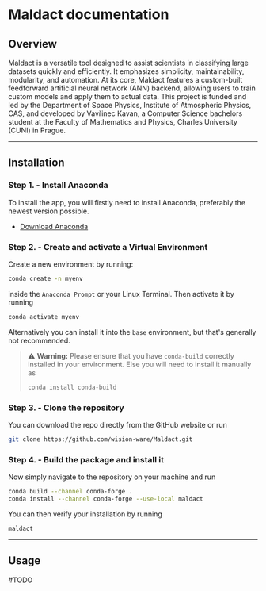 # Maldact documentation

## Overview

Maldact is a versatile tool designed to assist scientists in classifying large datasets quickly and efficiently. It emphasizes simplicity, maintainability, modularity, and automation. At its core, Maldact features a custom-built feedforward artificial neural network (ANN) backend, allowing users to train custom models and apply them to actual data. This project is funded and led by the Department of Space Physics, Institute of Atmospheric Physics, CAS, and developed by Vavřinec Kavan, a Computer Science bachelors student at the Faculty of Mathematics and Physics, Charles University (CUNI) in Prague.

---

## Installation

### Step 1. - Install Anaconda

To install the app, you will firstly need to install Anaconda, preferably the newest version possible.

- [Download Anaconda](https://www.anaconda.com/products/individual)

### Step 2. - Create and activate a Virtual Environment

Create a new environment by running: 

```bash
conda create -n myenv
```

inside the `Anaconda Prompt` or your Linux Terminal. Then activate it by running 

```bash
conda activate myenv
```

Alternatively you can install it into the `base` environment, but that's generally not recommended.

> ⚠️ **Warning:**
> Please ensure that you have `conda-build` correctly installed in your environment.
> Else you will need to install it manually as
> ```bash
> conda install conda-build
> ```

### Step 3. - Clone the repository

You can download the repo directly from the GitHub website or run 

```bash
git clone https://github.com/wision-ware/Maldact.git
```

### Step 4. - Build the package and install it

Now simply navigate to the repository on your machine and run 

```bash
conda build --channel conda-forge .
conda install --channel conda-forge --use-local maldact
```

You can then verify your installation by running

```bash
maldact
```

---

## Usage

#TODO